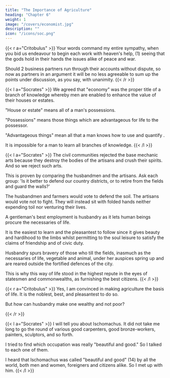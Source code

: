 ```yaml
---
title: "The Importance of Agriculture"
heading: "Chapter 6"
weight: 1
image: "/covers/economist.jpg"
description: ""
icon: "/icons/soc.png"
---
```



{{< r a="Critobulus" >}}
Your words command my entire sympathy, when you bid us endeavour to begin each work with heaven's help, (1) seeing that the gods hold in their hands the issues alike of peace and war. 

<!-- So at any rate will we endeavour to act at all times; but will you now endeavour on your side to continue the discussion of economy from the point at which you broke off, and bring it point by point to its conclusion? What you have said so far has not been thrown away on me. I seem to discern already more clearly, what sort of behaviour is necessary to anything like real living.  -->

<!-- {{< l a="Socrates" >}}
Socrates= What say you then? Shall we first survey the ground already traversed, and retrace the steps on which we were agreed, so that, if possible we may conduct the remaining portion of the argument to its issue with like unanimity? (3) (3) Lit. "try whether we can go through the remaining steps with like..."  -->

Should 2 business partners run through their accounts without dispute, so now as partners in an argument it will be no less agreeable to sum up the points under discussion, as you say, with unanimity. 
{{< /r >}}


{{< l a="Socrates" >}}
We agreed that "economy" was the proper title of a branch of knowledge whereby men are enabled to enhance the value of their houses or estates.

"House or estate" means all of a man's possessions. 

"Possessions" means those things which are advantageous for life to the possessor. 

"Advantageous things" mean all that a man knows how to use and quantify <!-- turn to good account -->. 

It is impossible for a man to learn all branches of knowledge. 
{{< /l >}}

{{< l a="Socrates" >}}
The civil communities rejected the base mechanic arts because they destroy the bodies of the artisans and crush their spirits. And so we reject such arts.

This is proven by comparing the husbandmen and the artisans. Ask each group: 'Is it better to defend our country districts, or to retire from the fields and guard the walls?'

The husbandmen and farmers would vote to defend the soil. The artisans would vote not to fight. They will instead sit with folded hands neither expending toil nor venturing their lives. 

A gentleman's best employment is husbandry as it lets human beings procure the necessaries of life. 

It is the easiest to learn and the pleasantest to follow since it gives beauty and hardihood to the limbs whilst permitting to the soul leisure to satisfy the claims of friendship and of civic duty.

Husbandry spurs bravery of those who till the fields, inasmuch as the necessaries of life, vegetable and animal, under her auspices spring up and are reared outside the fortified defences of the city. 

This is why this way of life stood in the highest repute in the eyes of statesmen and commonwealths, as furnishing the best citizens<!--  and those best disposed to the common weal -->. 
{{< /l >}}

{{< r a="Critobulus" >}}
Yes, I am convinced in making agriculture the basis of life. It is the noblest, best, and pleasantest to do so. 

But how can husbandry make one wealthy and not poor? 
<!-- I should like to revert to your remark that you understood the reason why the tillage of one man brings him in an abundance of all he needs, while the operations of another fail to make husbandry a profitable employment. 

I would gladly hear from you an explanation of both these points, so that I may adopt the right and avoid the harmful course.  -->
{{< /r >}}


<!-- {{< l a="Socrates" >}}
Soc. Well, Critobulus, suppose I narrate to you from the beginning how I cam in contact with a man who of all men I ever met seemed to me to deserve the appellation of a gentleman. He was indeed a "beautiful and good" man. 
{{< /l >}}

{{< r a="Critobulus" >}}
Crit. There is nothing I should better like to hear, since of all titles this is the one I covet most the right to bear. 
{{< /l >}} -->


{{< l a="Socrates" >}}
I will tell you about Ischomachus. It did not take me long to go the round of various good carpenters, good bronze-workers, painters, sculptors, and so forth. 

<!-- A brief period was sufficient for the contemplation of themselves and of their most admired works of art.  -->

I tried to find which occupation was really <!-- But when it came to examining those who bore the high-sounding title --> "beautiful and good." So I talked to <!-- in order to find out what conduct on their part justified their adoption of this title, I found my soul eager with desire for intercourse with --> each one of them.

<!-- ; and first of all, seeing that the epithet "beautiful" was conjoined with that of "good," every beautiful person I saw, I must needs approach in my endeavour to discover, (12) if haply I might somewhere see the quality of good adhering to the quality of beauty. 

But, after all, it was otherwise ordained.  -->

<!-- I soon enough seemed to discover (13) that some of those who in their outward form were beautiful were in their inmost selves the veriest knaves. Accordingly I made up my mind to let go beauty which appeals to the eye, and address myself to one of those "beautiful and good" people so entitled.  -->

I heard that Ischomachus was called "beautiful and good" (14) by all the world, both men and women, foreigners and citizens alike. So I met up with him. 
{{< /l >}}

